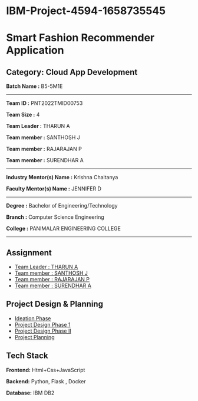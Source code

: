# IBM-Project-4594-1658735545

# Smart Fashion Recommender Application


## Category: Cloud App Development


**Batch Name :** B5-5M1E

---

**Team ID :** PNT2022TMID00753

**Team Size :** 4

**Team Leader :** THARUN A

**Team member :** SANTHOSH J

**Team member :** RAJARAJAN P

**Team member :** SURENDHAR A

---
**Industry Mentor(s) Name :** Krishna Chaitanya

**Faculty Mentor(s) Name :** JENNIFER D

---

**Degree	:**	
Bachelor of Engineering/Technology

**Branch	:**	
Computer Science Engineering

**College	:**	
PANIMALAR ENGINEERING COLLEGE

---





## Assignment  

 - [Team Leader : THARUN A](https://github.com/IBM-EPBL/IBM-Project-4594-1658735545/tree/main/ASSIGNMENT/M1%20-211419104290/ASSIGNMENT%201-211419104290)
 - [Team member : SANTHOSH J](https://github.com/IBM-EPBL/IBM-Project-4594-1658735545/tree/main/ASSIGNMENT/M2-211419104235/ASSIGNMENT%201)
 - [Team member : RAJARAJAN P](https://github.com/IBM-EPBL/IBM-Project-4594-1658735545/tree/main/ASSIGNMENT/M3-211419104210)
 - [Team member : SURENDHAR A](https://github.com/IBM-EPBL/IBM-Project-4594-1658735545/tree/main/ASSIGNMENT/M4-211419104275)


## Project Design & Planning
- [Ideation Phase](https://github.com/IBM-EPBL/IBM-Project-4594-1658735545/tree/main/Project%20Design%20%26%20Planning/Ideation%20Phase)
- [Project Design Phase 1](https://github.com/IBM-EPBL/IBM-Project-4594-1658735545/tree/main/Project%20Design%20%26%20Planning/Project%20Design%20Phase-I)
- [Project Design Phase II](https://github.com/IBM-EPBL/IBM-Project-4594-1658735545/tree/main/Project%20Design%20%26%20Planning/Project%20Design%20Phase-II)
- [Project Planning](https://github.com/IBM-EPBL/IBM-Project-4594-1658735545/tree/main/Project%20Design%20%26%20Planning/Project%20Planning)

## Tech Stack

**Frontend:** Html+Css+JavaScript

**Backend:** Python, Flask , Docker

**Database:** IBM DB2




